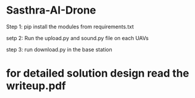 # Sasthra-AI-Drone

Step 1: pip install the modules from requirements.txt

setp 2: Run the upload.py and sound.py file on each UAVs

step 3: run download.py in the base station

# for detailed solution design read the writeup.pdf
